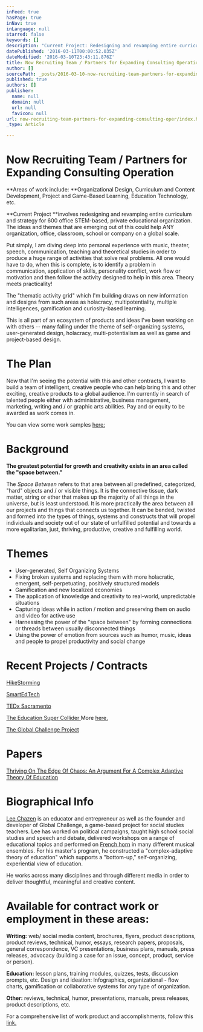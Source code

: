```yaml
---
inFeed: true
hasPage: true
inNav: true
inLanguage: null
starred: false
keywords: []
description: "Current Project: Redesigning and revamping entire curriculum and strategy for 600 office STEM-based, independent educational organization. The idea that is emerging out of this could help ANY organization, office, classroom, school or company on a global scale. Put simply, I am diving deep into personal experience with music, theater, speech, communication, teaching and theoretical studies in order to produce a huge range of activities that solve real problems. All one would have to do, when this is complete, is to identify a problem in communication, identifying skills, personality conflict, work flow or motivation and then follow the activity designed to combat this. Theory meets practicality! The \"thematic activity grid\" draws on new information and designs from such areas as holacracy, multipotentiality, multiple intelligences, gamification and curiosity-based learning.\_"
datePublished: '2016-03-11T00:00:52.035Z'
dateModified: '2016-03-10T23:43:11.876Z'
title: Now Recruiting Team / Partners for Expanding Consulting Operation
author: []
sourcePath: _posts/2016-03-10-now-recruiting-team-partners-for-expanding-consulting-oper.md
published: true
authors: []
publisher:
  name: null
  domain: null
  url: null
  favicon: null
url: now-recruiting-team-partners-for-expanding-consulting-oper/index.html
_type: Article

---
```

# Now Recruiting Team / Partners for Expanding Consulting Operation

**Areas of work include: **Organizational Design, Curriculum and Content Development, Project and Game-Based Learning, Education Technology, etc. 

**Current Project **involves redesigning and revamping entire curriculum and strategy for 600 office STEM-based, private educational organization. The ideas and themes that are emerging out of this could help ANY organization, office, classroom, school or company on a global scale. 

Put simply, I am diving deep into personal experience with music, theater, speech, communication, teaching and theoretical studies in order to produce a huge range of activities that solve real problems. All one would have to do, when this is complete, is to identify a problem in communication, application of skills, personality conflict, work flow or motivation and then follow the activity designed to help in this area. Theory meets practicality! 

The "thematic activity grid" which I'm building draws on new information and designs from such areas as holacracy, multipotentiality, multiple intelligences, gamification and curiosity-based learning. 

This is all part of an ecosystem of products and ideas I've been working on with others -- many falling under the theme of self-organizing systems, user-generated design, holacracy, multi-potentialism as well as game and project-based design. 

# The Plan

Now that I'm seeing the potential with this and other contracts, I want to build a team of intelligent, creative people who can help bring this and other exciting, creative products to a global audience. I'm currently in search of talented people either with administrative, business management, marketing, writing and / or graphic arts abilities. Pay and or equity to be awarded as work comes in. 

You can view some work samples [here: ][0]

[][1]

# Background

**The greatest potential for growth and creativity exists in an area called the "space between."**

The _Space Between_ refers to that area between all predefined, categorized, "hard" objects and / or visible things. It is the connective tissue, dark matter, string or ether that makes up the majority of all things in the universe, but is least understood. It is more practically the area between all our projects and things that connects us together.  It can be bended, twisted and formed into the types of things, systems and constructs that will propel individuals and society out of our state of unfulfilled potential and towards a more egalitarian, just, thriving, productive, creative and fulfilling world. 

# Themes

* User-generated, Self Organizing Systems
* Fixing broken systems and replacing them with more holacratic, emergent, self-perpetuating, positively structured models
* Gamification and new localized economies
* The application of knowledge and creativity to real-world, unpredictable situations
* Capturing ideas while in action / motion and preserving them on audio and video for active use
* Harnessing the power of the "space between" by forming connections or threads between usually disconnected things
* Using the power of emotion from sources such as humor, music, ideas and people to propel productivity and social change

# Recent Projects / Contracts

[HikeStorming][2]

[SmartEdTech][3]

[TEDx Sacramento][4]

[The Education Super Collider ][5] More [here.][6]

[The Global Challenge Project ][7]

# Papers

[Thriving On The Edge Of Chaos: An Argument For A Complex Adaptive Theory Of Education][8]

# Biographical Info

[Lee Chazen][9] is an educator and entrepreneur as well as the founder and developer of Global Challenge, a game-based project for social studies teachers. Lee has worked on political campaigns, taught high school social studies and speech and debate, delivered workshops on a range of educational topics and performed on [French horn][10] in many different musical ensembles. For his master's program, he constructed a "complex-adaptive theory of education" which supports a "bottom-up," self-organizing, experiential view of education. 

He works across many disciplines and through different media in order to deliver thoughtful, meaningful and creative content. 

# Available for contract work or employment in these areas:

**Writing:** web/ social media content, brochures, flyers, product descriptions, product reviews, technical, humor, essays, research papers, proposals, general correspondence, VC presentations, business plans, manuals, press releases, advocacy (building a case for an issue, concept, product, service or person). 

**Education:** lesson plans, training modules, quizzes, tests, discussion prompts, etc.
Design and ideation: Infographics, organizational - flow charts, gamification or collaborative systems for any type of organization.  

**Other:** reviews, technical, humor, presentations, manuals, press releases, product descriptions, etc. 

For a comprehensive list of work product and accomplishments, follow this [link.][0]

[0]: http://www.slideshare.net/LeeChazen/infographic-resume-slide-show
[1]: http://www.linkedin.com/redir/redirect?url=http%3A%2F%2Fwww%2Eslideshare%2Enet%2FLeeChazen%2Finfographic-resume-slide-show&urlhash=VClJ&_t=tracking_anet
[2]: http://www.slideshare.net/LeeChazen/hikestorming-presentation
[3]: https://www.smartedtech.com/
[4]: http://sacramentopress.com/2012/08/17/tedx-brings-ideas-worth-spreading-to-sacramento/
[5]: http://www.bizjournals.com/sacramento/news/2012/11/27/education-technology-innovators-wanted.html
[6]: https://www.youtube.com/watch?v=usOXrelH0OM
[7]: null
[8]: http://www.academia.edu/17619912/Thriving_On_The_Edge_Of_Chaos_An_Argument_For_A_Complex_Adaptive_Theory_Of_Education
[9]: https://www.linkedin.com/in/chazen
[10]: https://www.youtube.com/watch?v=uI0xU4_qL84
